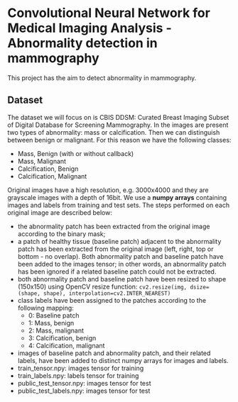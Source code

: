 # Convolutional Neural Network for Medical Imaging Analysis - Abnormality detection in mammography 

This project has the aim to detect abnormality in mammography.

## Dataset

The dataset we will focus on is CBIS DDSM: Curated Breast Imaging Subset of Digital Database for Screening Mammography. In the images are present two types of abnormality: mass or calcification. Then we can distinguish between benign or malignant. For this reason we have the following classes:
- Mass, Benign (with or without callback)
- Mass, Malignant
- Calcification, Benign
- Calcification, Malignant

Original images have a high resolution, e.g. 3000x4000 and they are grayscale images with a depth of 16bit.
We use a **numpy arrays** containing images and labels from training and test sets.
The steps performed on each original image are described below:
- the abnormality patch has been extracted from the original image according to the binary mask;
- a patch of healthy tissue (baseline patch) adjacent to the abnormality patch has been extracted from the original image (left, right, top or bottom - no overlap). Both abnormality patch and baseline patch have been added to the images tensor; in other words, an abnormality patch has been ignored if a related baseline patch could not be extracted.
- both abnormality patch and baseline patch have been resized to shape (150x150) using OpenCV resize function: `cv2.resize(img, dsize=(shape, shape), interpolation=cv2.INTER_NEAREST)`
- class labels have been assigned to the patches according to the following mapping:
  - 0: Baseline patch
  - 1: Mass, benign
  - 2: Mass, malignant
  - 3: Calcification, benign
  - 4: Calcification, malignant
 - images of baseline patch and abnormality patch, and their related labels, have been added to distinct numpy arrays for images and labels.
  - train_tensor.npy: images tensor for training
  - train_labels.npy: labels tensor for training
  - public_test_tensor.npy: images tensor for test
  - public_test_labels.npy: images tensor for test
